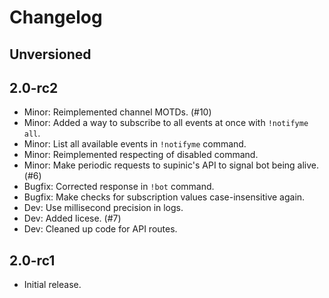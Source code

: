 # Changelog

## Unversioned

## 2.0-rc2

- Minor: Reimplemented channel MOTDs. (#10)
- Minor: Added a way to subscribe to all events at once with `!notifyme all`.
- Minor: List all available events in `!notifyme` command.
- Minor: Reimplemented respecting of disabled command.
- Minor: Make periodic requests to supinic's API to signal bot being alive. (#6)
- Bugfix: Corrected response in `!bot` command.
- Bugfix: Make checks for subscription values case-insensitive again.
- Dev: Use millisecond precision in logs.
- Dev: Added licese. (#7)
- Dev: Cleaned up code for API routes.


## 2.0-rc1

- Initial release.
